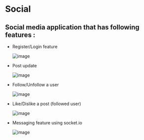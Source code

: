 # Social

## Social media application that has following features : 

* Register/Login feature

  ![image](https://user-images.githubusercontent.com/50070773/151662619-e3de794e-433b-41dc-8411-90d5f6c9edff.png)

* Post update

  ![image](https://user-images.githubusercontent.com/50070773/152024879-47bdd8ef-39d1-41f0-b03f-d7c421db36aa.png)

* Follow/Unfollow a user
  
  ![image](https://user-images.githubusercontent.com/50070773/152025008-f27b1d08-8945-443b-a303-5689408adfb9.png)

* Like/Dislike a post (followed user)

  ![image](https://user-images.githubusercontent.com/50070773/152025128-31576476-0d7b-49e4-bad6-36412a4288bc.png)

* Messaging feature using socket.io

  ![image](https://user-images.githubusercontent.com/50070773/152025599-b1ba1f14-c12c-411a-9dcb-8365b800c562.png)



